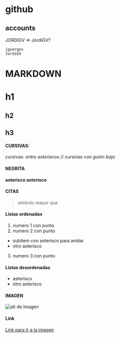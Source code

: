 # github

## accounts
JORDIGV => JordiGV?
~~~
jgverges
JordiGV
~~~


# MARKDOWN

# h1
## h2
## h3

#### CURSIVAS: 
*cursivas: entre asteriscos* //
_cursivas con guión bajo_

#### NEGRITA
**asterisco asterisco**

#### CITAS
> símbolo mayor que

#### Listas ordenadas
1. numero 1 con punto
2. numero 2 con punto 
  * subitem con asterisco para anidar
  * otro asterisco
3. numero 3 con punto

#### Listas desordenadas
* asterisco
* otro asterisco

#### IMAGEN
![alt de Imagen](https://images-na.ssl-images-amazon.com/images/I/81zDBrc6P0L._AC_SY741_.jpg)

#### Link
[Link para Ir a la imagen](https://images-na.ssl-images-amazon.com/images/I/81zDBrc6P0L._AC_SY741_.jpg)